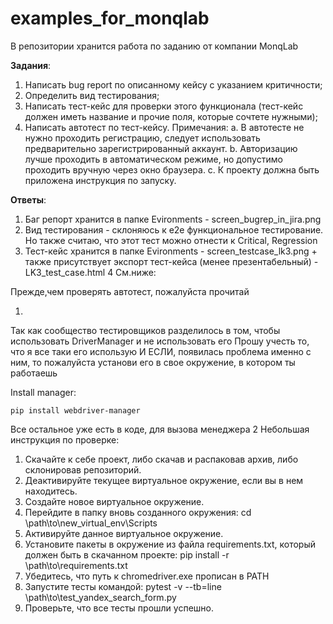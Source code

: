 # examples_for_monqlab
В репозитории хранится работа по заданию от компании MonqLab

**Задания**:

1.	Написать bug report по описанному кейсу с указанием критичности;
2.	Определить вид тестирования;
3.	Написать тест-кейс для проверки этого функционала (тест-кейс должен иметь название и прочие поля, которые сочтете нужными);
4.	Написать автотест по тест-кейсу. 
  Примечания:
    a.	В автотесте не нужно проходить регистрацию, следует использовать предварительно зарегистрированный аккаунт.
    b.	Авторизацию лучше проходить в автоматическом режиме, но допустимо проходить вручную через окно браузера.
    c.	К проекту должна быть приложена инструкция по запуску.
    

**Ответы**:

1. Баг репорт хранится в папке Evironments - screen_bugrep_in_jira.png
2. Вид тестирования - склоняюсь к e2e функциональное тестирование. Но также считаю, что этот тест можно отнести к Critical, Regression
3. Тест-кейс хранится в папке Evironments - screen_testcase_lk3.png + также присутствует экспорт тест-кейса (менее презентабельный) - LK3_test_case.html
4  См.ниже:

Прежде,чем проверять автотест, пожалуйста прочитай

1.

Так как сообщество тестировщиков разделилось в том, чтобы использовать DriverManager и не использовать его
    Прошу учесть то, что я все таки его использую 
    И ЕСЛИ, появилась проблема именно с ним, то пожалуйста установи его в свое окружение, в котором ты работаешь
    
Install manager:
```
pip install webdriver-manager
```
Все остальное уже есть в коде, для вызова менеджера
2
Небольшая инструкция по проверке:

1. Скачайте к себе проект, либо скачав и распаковав архив, либо склонировав репозиторий.
2. Деактивируйте текущее виртуальное окружение, если вы в нем находитесь. 
3. Создайте новое виртуальное окружение.
4. Перейдите в папку вновь созданного окружения:
cd \path\to\new_virtual_env\Scripts
5. Активируйте данное виртуальное окружение.
6. Установите пакеты в окружение из файла requirements.txt, который должен быть в скачанном проекте:
pip install -r \path\to\requirements.txt
7. Убедитесь, что путь к chromedriver.exe прописан в PATH
8. Запустите тесты командой:
pytest -v --tb=line  \path\to\test_yandex_search_form.py
9. Проверьте, что все тесты прошли успешно.
